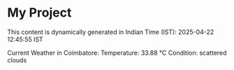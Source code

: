 # My Project

This content is dynamically generated in Indian Time (IST): 2025-04-22 12:45:55 IST


Current Weather in Coimbatore:
Temperature: 33.88 °C
Condition: scattered clouds

